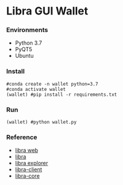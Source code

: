 # Libra GUI Wallet

### Environments
* Python 3.7
* PyQT5
* Ubuntu


### Install
```
#conda create -n wallet python=3.7
#conda activate wallet
(wallet) #pip install -r requirements.txt
```
### Run
```
(wallet) #python wallet.py
```

### Reference
* [libra web](https://libra.org/)
* [libra](https://github.com/libra/libra)
* [libra explorer](https://libexplorer.com/)
* [libra-client](https://github.com/yuan-xy/libra-client)
* [libra-core](https://github.com/MoveOnLibra/libra-core)
